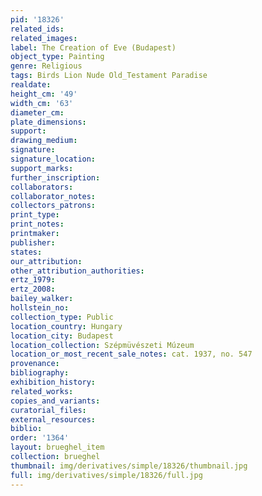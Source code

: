 ```yaml
---
pid: '18326'
related_ids: 
related_images: 
label: The Creation of Eve (Budapest)
object_type: Painting
genre: Religious
tags: Birds Lion Nude Old_Testament Paradise
realdate: 
height_cm: '49'
width_cm: '63'
diameter_cm: 
plate_dimensions: 
support: 
drawing_medium: 
signature: 
signature_location: 
support_marks: 
further_inscription: 
collaborators: 
collaborator_notes: 
collectors_patrons: 
print_type: 
print_notes: 
printmaker: 
publisher: 
states: 
our_attribution: 
other_attribution_authorities: 
ertz_1979: 
ertz_2008: 
bailey_walker: 
hollstein_no: 
collection_type: Public
location_country: Hungary
location_city: Budapest
location_collection: Szépmüvészeti Múzeum
location_or_most_recent_sale_notes: cat. 1937, no. 547
provenance: 
bibliography: 
exhibition_history: 
related_works: 
copies_and_variants: 
curatorial_files: 
external_resources: 
biblio: 
order: '1364'
layout: brueghel_item
collection: brueghel
thumbnail: img/derivatives/simple/18326/thumbnail.jpg
full: img/derivatives/simple/18326/full.jpg
---
```

